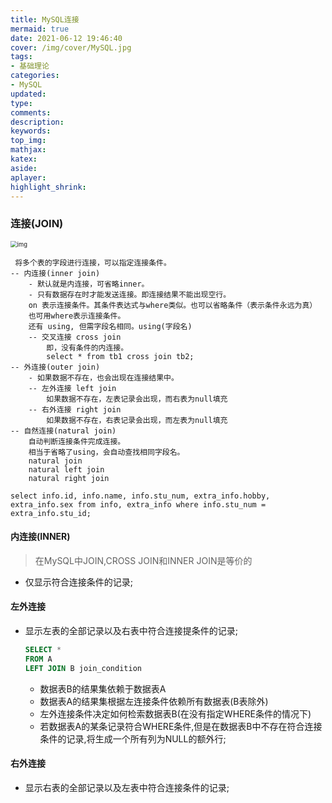 ```yaml
---
title: MySQL连接
mermaid: true
date: 2021-06-12 19:46:40
cover: /img/cover/MySQL.jpg
tags:
- 基础理论
categories:
- MySQL
updated:
type:
comments:
description:
keywords:
top_img:
mathjax:
katex:
aside:
aplayer:
highlight_shrink:
---
```




### 连接(JOIN)

<img src="http://www.chenjunlin.vip/img/mysql/join.png" alt="img" style="zoom: 67%;" />

```
 将多个表的字段进行连接，可以指定连接条件。
-- 内连接(inner join)
    - 默认就是内连接，可省略inner。
    - 只有数据存在时才能发送连接。即连接结果不能出现空行。
    on 表示连接条件。其条件表达式与where类似。也可以省略条件（表示条件永远为真）
    也可用where表示连接条件。
    还有 using, 但需字段名相同。using(字段名)
    -- 交叉连接 cross join
        即，没有条件的内连接。
        select * from tb1 cross join tb2;
-- 外连接(outer join)
    - 如果数据不存在，也会出现在连接结果中。
    -- 左外连接 left join
        如果数据不存在，左表记录会出现，而右表为null填充
    -- 右外连接 right join
        如果数据不存在，右表记录会出现，而左表为null填充
-- 自然连接(natural join)
    自动判断连接条件完成连接。
    相当于省略了using，会自动查找相同字段名。
    natural join
    natural left join
    natural right join
    
select info.id, info.name, info.stu_num, extra_info.hobby, extra_info.sex from info, extra_info where info.stu_num = extra_info.stu_id;
```



#### 内连接(INNER)

> 在MySQL中JOIN,CROSS JOIN和INNER JOIN是等价的

* 仅显示符合连接条件的记录;

#### 左外连接

* 显示左表的全部记录以及右表中符合连接提条件的记录;

  ```sql
  SELECT * 
  FROM A
  LEFT JOIN B join_condition
  ```

  * 数据表B的结果集依赖于数据表A
  * 数据表A的结果集根据左连接条件依赖所有数据表(B表除外)
  * 左外连接条件决定如何检索数据表B(在没有指定WHERE条件的情况下)
  * 若数据表A的某条记录符合WHERE条件,但是在数据表B中不存在符合连接条件的记录,将生成一个所有列为NULL的额外行;

#### 右外连接

* 显示右表的全部记录以及左表中符合连接条件的记录;
